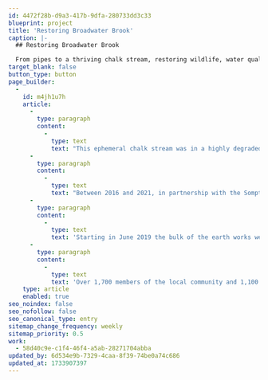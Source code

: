 ```yaml
---
id: 4472f28b-d9a3-417b-9dfa-280733dd3c33
blueprint: project
title: 'Restoring Broadwater Brook'
caption: |-
  ## Restoring Broadwater Brook

  From pipes to a thriving chalk stream, restoring wildlife, water quality, and community connection.
target_blank: false
button_type: button
page_builder:
  -
    id: m4jh1u7h
    article:
      -
        type: paragraph
        content:
          -
            type: text
            text: "This ephemeral chalk stream was in a highly degraded state, the vast majority of it was underground, flowing through pipes, whilst the short, above ground, sections were impacted by historical and contemporary pollution. Pre-restoration surveys highlighted a stream with negligible ecological value and a heavily modified characteristic many felt too costly or difficult to fix.\_"
      -
        type: paragraph
        content:
          -
            type: text
            text: "Between 2016 and 2021, in partnership with the Sompting Estate Trust and supported by the National Lottery Heritage Fund, the Environment Agency, Rampion Offshore Wind, and the local community we realigned the channel and changed the nature of the surrounding farmland, creating a cleaner, accessible and wildlife rich area for future generations to enjoy.\_"
      -
        type: paragraph
        content:
          -
            type: text
            text: 'Starting in June 2019 the bulk of the earth works were completed over two months with a new, 900m long multi-stage channel and two silt traps constructed to trap pollutants from the surrounding urban areas. The new channel was seeded with hydroseed to enable rapid establishment of vegetation on the banks and very quickly we saw macrophytes (in-channel plants) starting to appear. The new habitat attracted some early colonisers including the first recording of scarce blue-tailed damselfly in Sussex for 125 years. Today the channel is a vibrant array of species and vegetation, and the water quality has improved dramatically.'
      -
        type: paragraph
        content:
          -
            type: text
            text: 'Over 1,700 members of the local community and 1,100 local school children got involved in the project. From wildlife surveys to urban wildlife campaigns, nature photography courses to practical conservation tasks, and oral histories to archaeological investigations there was something for everyone. Citizen science programmes ‘Helping Hands for Harvest Mice’, water testing (chemical and biological) and ecological monitoring brought a further 117 individuals to the project. Our legacy group – the Sompting River Rangers – continues to actively monitor and manage the site through monthly meetings under the coordination of OART.'
    type: article
    enabled: true
seo_noindex: false
seo_nofollow: false
seo_canonical_type: entry
sitemap_change_frequency: weekly
sitemap_priority: 0.5
work:
  - 58d40c9e-c1f4-46f4-a5ab-28271704abba
updated_by: 6d534e9b-7329-4caa-8f39-74be0a74c686
updated_at: 1733907397
---
```

